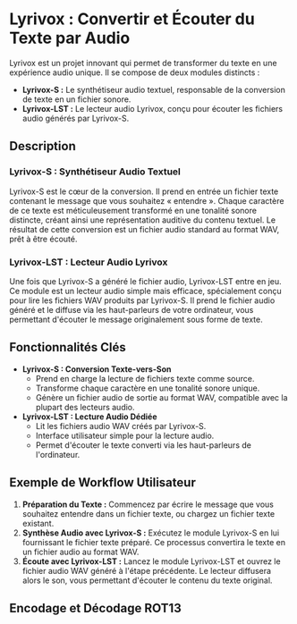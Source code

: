# Lyrivox : Convertir et Écouter du Texte par Audio

Lyrivox est un projet innovant qui permet de transformer du texte en une expérience audio unique. Il se compose de deux modules distincts :

* **Lyrivox-S :** Le synthétiseur audio textuel, responsable de la conversion de texte en un fichier sonore.
* **Lyrivox-LST :** Le lecteur audio Lyrivox, conçu pour écouter les fichiers audio générés par Lyrivox-S.

## Description

### Lyrivox-S : Synthétiseur Audio Textuel

Lyrivox-S est le cœur de la conversion. Il prend en entrée un fichier texte contenant le message que vous souhaitez « entendre ». Chaque caractère de ce texte est méticuleusement transformé en une tonalité sonore distincte, créant ainsi une représentation auditive du contenu textuel. Le résultat de cette conversion est un fichier audio standard au format WAV, prêt à être écouté.

### Lyrivox-LST : Lecteur Audio Lyrivox

Une fois que Lyrivox-S a généré le fichier audio, Lyrivox-LST entre en jeu. Ce module est un lecteur audio simple mais efficace, spécialement conçu pour lire les fichiers WAV produits par Lyrivox-S. Il prend le fichier audio généré et le diffuse via les haut-parleurs de votre ordinateur, vous permettant d'écouter le message originalement sous forme de texte.

## Fonctionnalités Clés

* **Lyrivox-S : Conversion Texte-vers-Son**
    * Prend en charge la lecture de fichiers texte comme source.
    * Transforme chaque caractère en une tonalité sonore unique.
    * Génère un fichier audio de sortie au format WAV, compatible avec la plupart des lecteurs audio.
* **Lyrivox-LST : Lecture Audio Dédiée**
    * Lit les fichiers audio WAV créés par Lyrivox-S.
    * Interface utilisateur simple pour la lecture audio.
    * Permet d'écouter le texte converti via les haut-parleurs de l'ordinateur.

## Exemple de Workflow Utilisateur

1.  **Préparation du Texte :** Commencez par écrire le message que vous souhaitez entendre dans un fichier texte, ou chargez un fichier texte existant.
2.  **Synthèse Audio avec Lyrivox-S :** Exécutez le module Lyrivox-S en lui fournissant le fichier texte préparé. Ce processus convertira le texte en un fichier audio au format WAV.
3.  **Écoute avec Lyrivox-LST :** Lancez le module Lyrivox-LST et ouvrez le fichier audio WAV généré à l'étape précédente. Le lecteur diffusera alors le son, vous permettant d'écouter le contenu du texte original.

## Encodage et Décodage ROT13


